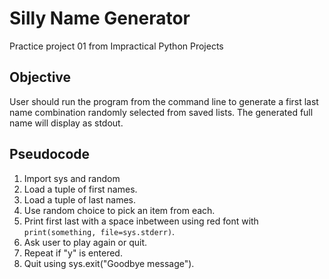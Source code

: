 # Silly Name Generator

Practice project 01 from Impractical Python Projects

## Objective

User should run the program from the command line to generate a first last name combination randomly selected from saved lists. The generated full name will display as stdout.

## Pseudocode

1. Import sys and random
1. Load a tuple of first names.
1. Load a tuple of last names.
1. Use random choice to pick an item from each.
1. Print first last with a space inbetween using red font with `print(something, file=sys.stderr)`.
1. Ask user to play again or quit.
1. Repeat if "y" is entered.
1. Quit using sys.exit("Goodbye message").
